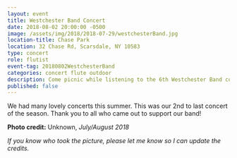 ```yaml
---
layout: event
title: Westchester Band Concert
date: 2018-08-02 20:00:00 -0500
image: /assets/img/2018/2018-07-29/westchesterBand.jpg
location-title: Chase Park
location: 32 Chase Rd, Scarsdale, NY 10583
type: concert
role: flutist
event-tag: 20180802WestchesterBand
categories: concert flute outdoor
description: Come picnic while listening to the 6th Westchester Band concert of the summer 2018 season.
published: false
---
```

We had many lovely concerts this summer.
This was our 2nd to last concert of the season.
Thank you to all who came out to support our band!


**Photo credit:**
Unknown, *July/August 2018*

*If you know who took the picture, please let me know so I can update the credits.*

